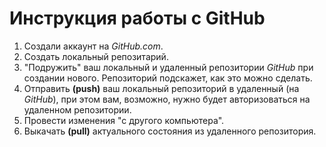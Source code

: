 # Инструкция работы с GitHub

1. Создали аккаунт на *GitHub.com*.
2. Создать локальный репозитарий.
3. "Подружить" ваш локальный и удаленный репозитории *GitHub* при создании нового. Репозиторий подскажет, как это можно сделать.
4. Отправить **(push)** ваш локальный репозиторий в удаленный (на *GitHub*), при этом вам, возможно, нужно будет авторизоваться на удаленном репозитории.
5. Провести изменения "с другого компьютера".
6. Выкачать **(pull)** актуального состояния из удаленного репозитория.